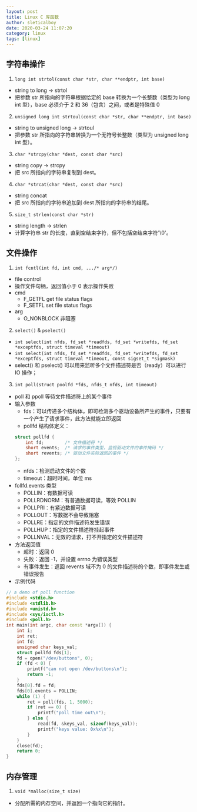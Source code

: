 ```yaml
---
layout: post
title: Linux C 库函数
author: sleticalboy
date: 2020-03-24 11:07:20
category: linux
tags: [linux]
---
```


## 字符串操作

1. `long int strtol(const char *str, char **endptr, int base)`
- string to long -> strtol
- 把参数 str 所指向的字符串根据给定的 base 转换为一个长整数（类型为 long int 型），base 必须介于 2 和 36（包含）之间，或者是特殊值 0

2. `unsigned long int strtoul(const char *str, char **endptr, int base)`
- string to unsigned long -> strtoul
- 把参数 str 所指向的字符串转换为一个无符号长整数（类型为 unsigned long int 型）。

3. `char *strcpy(char *dest, const char *src)`
- string copy -> strcpy
- 把 src 所指向的字符串复制到 dest。

4. `char *strcat(char *dest, const char *src)`
- string concat
- 把 src 所指向的字符串追加到 dest 所指向的字符串的结尾。

5. `size_t strlen(const char *str)`
- string length -> strlen
- 计算字符串 str 的长度，直到空结束字符，但不包括空结束字符'\0'。

## 文件操作

1. `int fcntl(int fd, int cmd, .../* arg*/)`
- file control
- 操作文件句柄，返回值小于 0 表示操作失败
- cmd
    - F_GETFL get file status flags
    - F_SETFL set file status flags
- arg
    - O_NONBLOCK 非阻塞

2. `select()` & `pselect()`
- `int select(int nfds, fd_set *readfds, fd_set *writefds, fd_set *exceptfds,
 struct timeval *timeout)`
- `int select(int nfds, fd_set *readfds, fd_set *writefds, fd_set *exceptfds,
 struct timeval *timeout, const sigset_t *sigmask)`
- select() 和 pselect() 可以用来监听多个文件描述符是否（ready）可以进行 IO 操作；

3. `int poll(struct poolfd *fds, nfds_t nfds, int timeout)`
- poll 和 ppoll 等待文件描述符上的某个事件
- 输入参数
  - fds：可以传递多个结构体，即可检测多个驱动设备所产生的事件，只要有一个产生了请求事件，此方法就能立即返回
  - pollfd 结构体定义：
  ```cpp
  struct pollfd {
      int fd;        /* 文件描述符 */
      short events;  /* 请求的事件类型，监视驱动文件的事件掩码 */
      short revents; /* 驱动文件实际返回的事件 */
  };
  ``` 
  - nfds：检测启动文件的个数
  - timeout：超时时间，单位 ms
- follfd.events 类型
  - POLLIN：有数据可读
  - POLLRDNORM：有普通数据可读，等效 POLLIN
  - POLLPRI：有紧迫数据可读
  - POLLOUT：写数据不会导致阻塞
  - POLLRE：指定的文件描述符发生错误
  - POLLHUP：指定的文件描述符挂起事件
  - POLLNVAL：无效的请求，打不开指定的文件描述符
- 方法返回值
  - 超时：返回 0
  - 失败：返回 -1，并设置 errno 为错误类型
  - 有事件发生：返回 revents 域不为 0 的文件描述符的个数，即事件发生或错误报告
- 示例代码
```cpp
// a demo of poll function
#include <stdio.h>
#include <stdlib.h>
#include <unistd.h>
#include <sys/ioctl.h>
#include <poll.h>
int main(int argc, char const *argv[]) {
    int i;
    int ret;
    int fd;
    unsigned char keys_val;
    struct pollfd fds[1];
    fd = open("/dev/buttons", 0);
    if (fd < 0) {
        printf("can not open /dev/buttons\n");
        return -1;
    }
    fds[0].fd = fd;
    fds[0].events = POLLIN;
    while (1) {
        ret = poll(fds, 1, 5000);
        if (ret == 0) {
            printf("poll time out\n");
        } else {
            read(fd, &keys_val, sizeof(keys_val));
            printf("keys value: 0x%x\n");
        }
    }    
    close(fd);
    return 0;
}
```

## 内存管理
1. `void *malloc(size_t size)`
- 分配所需的内存空间，并返回一个指向它的指针。
